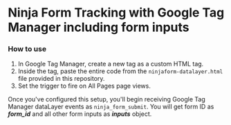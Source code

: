 # Ninja Form Tracking with Google Tag Manager including form inputs

### How to use 
1. In Google Tag Manager, create a new tag as a custom HTML tag.
2. Inside the tag, paste the entire code from the `ninjaform-datalayer.html` file provided in this repository. 
3. Set the trigger to fire on All Pages page views.

Once you've configured this setup, you'll begin receiving Google Tag Manager dataLayer events as `ninja_form_submit`. You will get form ID as ***form_id*** and all other form inputs as ***inputs*** object.
